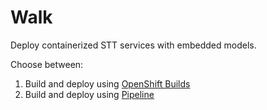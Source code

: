 # Walk

Deploy containerized STT services with embedded models.

Choose between:

1. Build and deploy using [OpenShift Builds](./build/README.md)
2. Build and deploy using [Pipeline](./pipeline/README.md)

